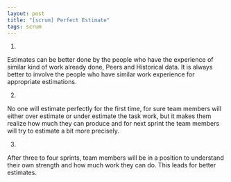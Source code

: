 ```yaml
---
layout: post
title: "[scrum] Perfect Estimate"
tags: scrum
---
```


1.
Estimates can be better done by the people who have the experience of similar kind of work already done, Peers and Historical data. It is always better to involve the people who have similar work experience for appropriate estimations. 

2.
No one will estimate perfectly for the first time, for sure team members will either over estimate or under estimate the task work, but it makes them realize how much they can produce and for next sprint the team members will try to estimate a bit more precisely.

3.
After three to four sprints, team members will be in a position to understand their own strength and how much work they can do. This leads for better estimates.
